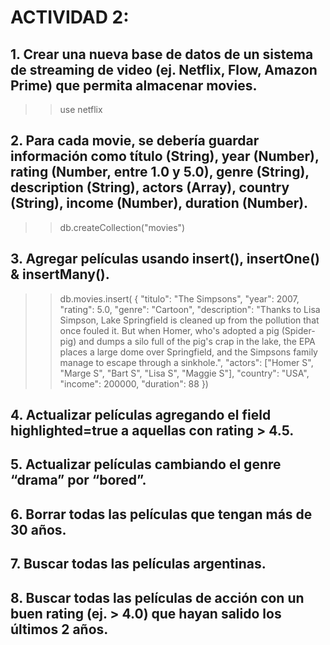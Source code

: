 # ACTIVIDAD 2: 
  ## 1.  Crear una nueva base de datos de un sistema de streaming de video (ej. Netflix, Flow, Amazon Prime) que permita almacenar movies.  </br> 
  >> use netflix
  ## 2.  Para cada movie, se debería guardar información como título (String), year (Number), rating (Number, entre 1.0 y 5.0), genre (String), description (String), actors (Array<String>), country (String), income (Number), duration (Number).  </br> 
  >> db.createCollection("movies")
  ## 3.  Agregar películas usando insert(), insertOne() & insertMany().  </br> 
  >> db.movies.insert(
    {
        "titulo": "The Simpsons",
        "year": 2007,
        "rating": 5.0,
        "genre": "Cartoon",
        "description": "Thanks to Lisa Simpson, Lake Springfield is cleaned up from the pollution that once fouled it. But when Homer, who's adopted a pig (Spider-pig) and dumps a silo full of the pig's crap in the lake, the EPA places a large dome over Springfield, and the Simpsons family manage to escape through a sinkhole.",
        "actors": ["Homer S", "Marge S", "Bart S", "Lisa S", "Maggie S"],
        "country": "USA",
        "income": 200000,
        "duration": 88
    })
  ## 4.  Actualizar películas agregando el field highlighted=true a aquellas con rating > 4.5.  </br> 
  ## 5. 	Actualizar películas cambiando el genre “drama” por “bored”.  </br> 
  ## 6. 	Borrar todas las películas que tengan más de 30 años.  </br> 
  ## 7. 	Buscar todas las películas argentinas.  </br> 
  ## 8.  Buscar todas las películas de acción con un buen rating (ej. > 4.0) que hayan salido los últimos 2 años.  </br>
